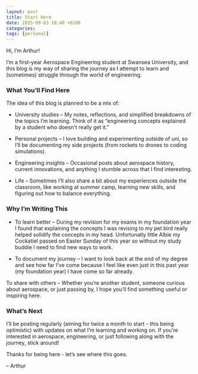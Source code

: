 ```yaml
---
layout: post
title: Start Here
date: 2025-09-03 18:40 +0100
categories:
tags: [personal]
---
```

Hi, I’m Arthur!

I’m a first-year Aerospace Engineering student at Swansea University, and this blog is my way of sharing the journey as I attempt to learn and (sometimes) struggle through the world of engineering.

### What You’ll Find Here

The idea of this blog is planned to be a mix of:

- University studies – My notes, reflections, and simplified breakdowns of the topics I’m learning. Think of it as “engineering concepts explained by a student who doesn't really get it.”

 - Personal projects – I love building and experimenting outside of uni, so I’ll be documenting my side projects (from rockets to drones to coding simulations).

 - Engineering insights – Occasional posts about aerospace history, current innovations, and anything I stumble across that I find interesting.

 - Life – Sometimes I’ll also share a bit about my experiences outside the classroom, like working at summer camp, learning new skills, and figuring out how to balance everything.

### Why I’m Writing This

 - To learn better – During my revision for my exams in my foundation year I found that explaining the concepts I was revising to my pet bird really helped solidify the concepts in my head. Unfortunatly little Albie my Cockatiel passed on Easter Sunday of this year so without my study buddie I need to find new ways to work.

 - To document my journey – I want to look back at the end of my degree and see how far I’ve come because I feel like even just in this past year (my foundation year) I have come so far already.

To share with others – Whether you’re another student, someone curious about aerospace, or just passing by, I hope you’ll find something useful or inspiring here.


### What’s Next

I’ll be posting regularly (aiming for twice a month to start - this being optimistic) with updates on what I’m learning and working on. If you’re interested in aerospace, engineering, or just following along with the journey, stick around!

Thanks for being here - let’s see where this goes.

– Arthur
